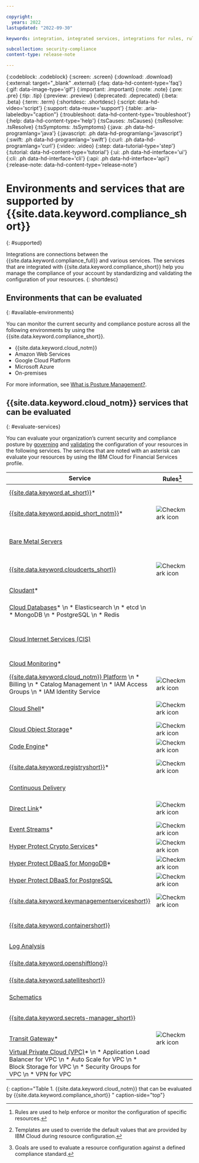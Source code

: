 ```yaml
---

copyright:
  years: 2022
lastupdated: "2022-09-30"

keywords: integration, integrated services, integrations for rules, rules and goals, cloud services, Business Partners

subcollection: security-compliance
content-type: release-note

---
```


{:codeblock: .codeblock}
{:screen: .screen}
{:download: .download}
{:external: target="_blank" .external}
{:faq: data-hd-content-type='faq'}
{:gif: data-image-type='gif'}
{:important: .important}
{:note: .note}
{:pre: .pre}
{:tip: .tip}
{:preview: .preview}
{:deprecated: .deprecated}
{:beta: .beta}
{:term: .term}
{:shortdesc: .shortdesc}
{:script: data-hd-video='script'}
{:support: data-reuse='support'}
{:table: .aria-labeledby="caption"}
{:troubleshoot: data-hd-content-type='troubleshoot'}
{:help: data-hd-content-type='help'}
{:tsCauses: .tsCauses}
{:tsResolve: .tsResolve}
{:tsSymptoms: .tsSymptoms}
{:java: .ph data-hd-programlang='java'}
{:javascript: .ph data-hd-programlang='javascript'}
{:swift: .ph data-hd-programlang='swift'}
{:curl: .ph data-hd-programlang='curl'}
{:video: .video}
{:step: data-tutorial-type='step'}
{:tutorial: data-hd-content-type='tutorial'}
{:ui: .ph data-hd-interface='ui'}
{:cli: .ph data-hd-interface='cli'}
{:api: .ph data-hd-interface='api'}
{:release-note: data-hd-content-type='release-note'}

# Environments and services that are supported by {{site.data.keyword.compliance_short}}
{: #supported}

Integrations are connections between the {{site.data.keyword.compliance_full}} and various services. The services that are integrated with {{site.data.keyword.compliance_short}} help you manage the compliance of your account by standardizing and validating the configuration of your resources.
{: shortdesc}


## Environments that can be evaluated
{: #available-environments}

You can monitor the current security and compliance posture across all the following environments by using the {{site.data.keyword.compliance_short}}. 
 
 - {{site.data.keyword.cloud_notm}}
 - Amazon Web Services
 - Google Cloud Platform
 - Microsoft Azure
 - On-premises

For more information, see [What is Posture Management?](/docs/security-compliance?topic=security-compliance-posture-management).



## {{site.data.keyword.cloud_notm}} services that can be evaluated
{: #evaluate-services}

You can evaluate your organization’s current security and compliance posture by [governing](/docs/security-compliance?topic=security-compliance-formatting-rules-templates) and [validating](/docs/security-compliance?topic=security-compliance-profiles#understand-profiles) the configuration of your resources in the following services. The services that are noted with an asterisk can evaluate your resources by using the IBM Cloud for Financial Services profile.


| Service | Rules[^rule] | Template[^temp] | Goal[^goal] | Description |
| ------- | ------------ | ----------------| ------------| ----------- |
| [{{site.data.keyword.at_short}}](/docs/activity-tracker?topic=activity-tracker-getting-started#getting-started)* |       |    | ![Checkmark icon](../../icons/checkmark-icon.svg) | Validate that {{site.data.keyword.at_short}} is tracking how your users and applications interact. |
| [{{site.data.keyword.appid_short_notm}}](/docs/appid?topic=appid-manage-security-compliance)* | ![Checkmark icon](../../icons/checkmark-icon.svg) |    | ![Checkmark icon](../../icons/checkmark-icon.svg) | Monitor {{site.data.keyword.appid_short_notm}} for the configurations that you have defined for your applications. |
| [Bare Metal Servers](/docs/security-compliance?topic=security-compliance-ibm-control-library#tpm-bare-metal-txt-modules-goals) |      |     | ![Checkmark icon](../../icons/checkmark-icon.svg) | Evaluate the configuration of TPM/TXT modules, secure passwords, SSH keys, remote administration, workload protection, and hardware firewalls. |
| [{{site.data.keyword.cloudcerts_short}}](/docs/certificate-manager?topic=certificate-manager-manage-security-compliance) | ![Checkmark icon](../../icons/checkmark-icon.svg) |   | ![Checkmark icon](../../icons/checkmark-icon.svg) | Evaluate the configuration of private access and the number of days until expiration of a {{site.data.keyword.cloudcerts_short}} instance. |
| [Cloudant](/docs/Cloudant?topic=Cloudant-manage-security-compliance)* |    |   | ![Checkmark icon](../../icons/checkmark-icon.svg) | Evaluate the configuration of your Cloudant instances. |
| [Cloud Databases](/docs/cloud-databases?topic=cloud-databases-manage-security-compliance)* \n * Elasticsearch \n * etcd \n * MongoDB \n * PostgreSQL \n * Redis  |     |   | ![Checkmark icon](../../icons/checkmark-icon.svg) | Evaluate the configuration of the {{site.data.keyword.cloud_notm}} Databases in your account. |   
| [Cloud Internet Services (CIS)](/docs/cis?topic=cis-manage-security-compliance) |      |      | ![Checkmark icon](../../icons/checkmark-icon.svg) | Evaluate the configuration of inbound traffic, web application firewall, and DDoS protection in {{site.data.keyword.cloud_notm}} Internet Services (CIS). |
| [Cloud Monitoring](/docs/security-compliance?topic=security-compliance-ibm-security-library#cloud-object-storage-buckets-sec-monitoring-goals)* |     |     | ![Checkmark icon](../../icons/checkmark-icon.svg) | Evaluate the configuration of Cloud Monitoring's connection to Cloud Object Storage buckets. |
| [{{site.data.keyword.cloud_notm}} Platform](/docs/overview?topic=overview-manage-security-compliance) \n * Billing \n * Catalog Management \n * IAM Access Groups \n * IAM Identity Service | ![Checkmark icon](../../icons/checkmark-icon.svg) |   | ![Checkmark icon](../../icons/checkmark-icon.svg) | Validate or enforce account settings or permission configurations. |
| [Cloud Shell](/docs/cloud-shell?topic=cloud-shell-manage-security-compliance)* | ![Checkmark icon](../../icons/checkmark-icon.svg) |    |	![Checkmark icon](../../icons/checkmark-icon.svg) | Evaluate the configuration of Cloud Shell's location, file upload and download features, and web preview features. |
| [Cloud Object Storage](/docs/cloud-object-storage?topic=cloud-object-storage-manage-security-compliance)* | ![Checkmark icon](../../icons/checkmark-icon.svg)| ![Checkmark icon](../../icons/checkmark-icon.svg) | ![Checkmark icon](../../icons/checkmark-icon.svg) | Evaluate the configuration of IBM Cloud Object Storage encryption.|
| [Code Engine](/docs/codeengine?topic=codeengine-manage-security-compliance)* | ![Checkmark icon](../../icons/checkmark-icon.svg) |	![Checkmark icon](../../icons/checkmark-icon.svg) | ![Checkmark icon](../../icons/checkmark-icon.svg) | Evaluate the configuration of the location of the Code Engine project. | 
| [{{site.data.keyword.registryshort}}](/docs/Registry?topic=Registry-manage-security-compliance)* | ![Checkmark icon](../../icons/checkmark-icon.svg) | ![Checkmark icon](../../icons/checkmark-icon.svg) | ![Checkmark icon](../../icons/checkmark-icon.svg) | Evaluate the configuration of {{site.data.keyword.registryshort}}'s credentials, access, and monitoring. |
| [Continuous Delivery](/docs/ContinuousDelivery?topic=ContinuousDelivery-cd-manage-security-compliance) |      |    | ![Checkmark icon](../../icons/checkmark-icon.svg) | Evaluate the configuration of Continuous Delivery's credentials and access. |
| [Direct Link](/docs/dl?topic=dl-manage-security-compliance)* |  ![Checkmark icon](../../icons/checkmark-icon.svg) | ![Checkmark icon](../../icons/checkmark-icon.svg) | ![Checkmark icon](../../icons/checkmark-icon.svg) | Evaluate the configuration of {{site.data.keyword.cloud_notm}} Direct Link's connection requests and approvals. |
| [Event Streams](/docs/EventStreams?topic=EventStreams-manage-security-compliance)*	| ![Checkmark icon](../../icons/checkmark-icon.svg) | ![Checkmark icon](../../icons/checkmark-icon.svg) | ![Checkmark icon](../../icons/checkmark-icon.svg) | Evaluate the configuration of Event Streams' access and encryption. |
| [Hyper Protect Crypto Services](/docs/hs-crypto?topic=hs-crypto-manage-security-compliance)* | ![Checkmark icon](../../icons/checkmark-icon.svg) | ![Checkmark icon](../../icons/checkmark-icon.svg) | ![Checkmark icon](../../icons/checkmark-icon.svg) | Evaluate the configuration of Hyper Protect Crypto Services' encryption, access, and policies. |
| [Hyper Protect DBaaS for MongoDB](/docs/hyper-protect-dbaas-for-mongodb?topic=hyper-protect-dbaas-for-mongodb-manage-security-compliance)* | ![Checkmark icon](../../icons/checkmark-icon.svg) |		 | ![Checkmark icon](../../icons/checkmark-icon.svg)| Evaluate the configuration of Hyper Protect DBaaS for MongoDB's access and encryption. |
| [Hyper Protect DBaaS for PostgreSQL](/docs/hyper-protect-dbaas-for-postgresql?topic=hyper-protect-dbaas-for-postgresql-manage-security-compliance) | ![Checkmark icon](../../icons/checkmark-icon.svg) |	| ![Checkmark icon](../../icons/checkmark-icon.svg)   | Evaluate the configuration of Hyper Protect DBaaS for PostgreSQL's access and encryption. |
| [{{site.data.keyword.keymanagementserviceshort}}](/docs/key-protect?topic=key-protect-manage-security-compliance) | ![Checkmark icon](../../icons/checkmark-icon.svg) | ![Checkmark icon](../../icons/checkmark-icon.svg) | ![Checkmark icon](../../icons/checkmark-icon.svg) | Evaluate the configuration of {{site.data.keyword.keymanagementserviceshort}}'s access, monitoring, and high availability. |
| [{{site.data.keyword.containershort}}](/docs/containers?topic=containers-security) |      |        | ![Checkmark icon](../../icons/checkmark-icon.svg) | Evaluate the configuration of {{site.data.keyword.containershort}} Service's policies. |
| [Log Analysis](/docs/log-analysis?topic=log-analysis-adoption#adoption_acc_settings) |       |      | ![Checkmark icon](../../icons/checkmark-icon.svg) | Evaluate the configuration of Log Analysis's HIPAA and EU supported policies. |
| [{{site.data.keyword.openshiftlong}}](/docs/openshift?topic=openshift-security) |    |    | ![Checkmark icon](../../icons/checkmark-icon.svg) | Evaluate the configuration of {{site.data.keyword.openshiftshort}}'s policies. |
| [{{site.data.keyword.satelliteshort}}](/docs/security-compliance?topic=security-compliance-ibm-control-library#openshift-sattelite-kubernetes-goals) |      |     | ![Checkmark icon](../../icons/checkmark-icon.svg) | Evaluate the configuration of {{site.data.keyword.satelliteshort}}'s policies.  |
| [Schematics](/docs/schematics?topic=schematics-access) |     |   | ![Checkmark icon](../../icons/checkmark-icon.svg) | Evaluate the configuration of Schematics's access, encryption, and monitoring. |
| [{{site.data.keyword.secrets-manager_short}}](/docs/secrets-manager?topic=secrets-manager-manage-security-compliance) |    |     | ![Checkmark icon](../../icons/checkmark-icon.svg) | Evaluate the configuration of {{site.data.keyword.secrets-manager_short}}'s secret rotation and IAM policies. |
| [Transit Gateway](/docs/transit-gateway?topic=transit-gateway-manage-security-compliance)* | ![Checkmark icon](../../icons/checkmark-icon.svg) |      | ![Checkmark icon](../../icons/checkmark-icon.svg) | Evaluate the configuration of Transit Gateway's connection requests and approvals. |
| [Virtual Private Cloud (VPC)](/docs/vpc?topic=vpc-manage-security-compliance)* \n * Application Load Balancer for VPC \n * Auto Scale for VPC \n * Block Storage for VPC \n * Security Groups for VPC \n * VPN for VPC |      |      | ![Checkmark icon](../../icons/checkmark-icon.svg)  | Evaluate the configuration of IBM Cloud Virtual Private Cloud's traffic. |
{: caption="Table 1. {{site.data.keyword.cloud_notm}} that can be evaluated by {{site.data.keyword.compliance_short}} " caption-side="top"}

[^rule]: Rules are used to help enforce or monitor the configuration of specific resources.
[^temp]: Templates are used to override the default values that are provided by IBM Cloud during resource configuration.
[^goal]: Goals are used to evaluate a resource configuration against a defined compliance standard.


